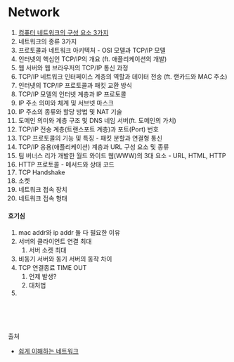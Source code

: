 # Network

1. [컴퓨터 네트워크의 구성 요소 3가지](컴퓨터네트워크의구성요소3가지.md)
2. 네트워크의 종류 3가지
3. 프로토콜과 네트워크 아키텍처 - OSI 모델과 TCP/IP 모델
4. 인터넷의 핵심인 TCP/IP의 개요 (ft. 애플리케이션의 개발)
5. 웹 서버와 웹 브라우저의 TCP/IP 통신 과정
6. TCP/IP 네트워크 인터페이스 계층의 역할과 데이터 전송 (ft. 랜카드와 MAC 주소)
7. 인터넷의 TCP/IP 프로토콜과 패킷 교환 방식
8. TCP/IP 모델의 인터넷 계층과 IP 프로토콜
9. IP 주소 의미와 체계 및 서브넷 마스크
10. IP 주소의 종류와 할당 방법 및 NAT 기술
11. 도메인 의미와 계층 구조 및 DNS 네임 서버(ft. 도메인의 가치)
12. TCP/IP 전송 계층(트랜스포트 계층)과 포트(Port) 번호
13. TCP 프로토콜의 기능 및 특징 - 패킷 분할과 연결형 통신
14. TCP/IP 응용(애플리케이션) 계층과 URL 구성 요소 및 종류
15. 팀 버너스 리가 개발한 월드 와이드 웹(WWW)의 3대 요소 - URL, HTML, HTTP
16. HTTP 프로토콜 - 메서드와 상태 코드
17. TCP Handshake
18. 소켓
19. 네트워크 접속 장치
20. 네트워크 접속 형태




#### 호기심
1. mac addr와 ip addr 둘 다 필요한 이유
2. 서버의 클라이언트 연결 최대
   1. 서버 소켓 최대 
3. 비동기 서버와 동기 서버의 동작 차이
4. TCP 연결종료 TIME OUT
   1. 언제 발생?
   2. 대처법
5. 


<br/><br/><br/>

출처
- [쉽게 이해하는 네트워크](https://better-together.tistory.com/category/%EB%83%90%EC%98%B9%EC%95%84%20%EB%A9%8D%EB%A9%8D%ED%95%B4%EB%B4%90%28How%20to%20Speak%20IT%29/%ED%85%8C%ED%81%AC%28IT%29%20%EB%AC%B8%EB%B2%95)